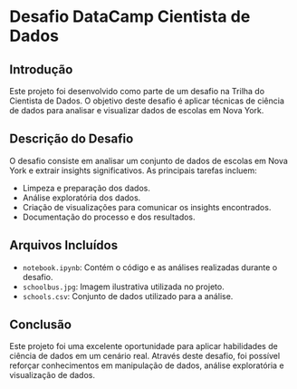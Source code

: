 
# Desafio DataCamp Cientista de Dados

## Introdução
Este projeto foi desenvolvido como parte de um desafio na Trilha do Cientista de Dados. O objetivo deste desafio é aplicar técnicas de ciência de dados para analisar e visualizar dados de escolas em Nova York.

## Descrição do Desafio
O desafio consiste em analisar um conjunto de dados de escolas em Nova York e extrair insights significativos. As principais tarefas incluem:
- Limpeza e preparação dos dados.
- Análise exploratória dos dados.
- Criação de visualizações para comunicar os insights encontrados.
- Documentação do processo e dos resultados.

## Arquivos Incluídos
- `notebook.ipynb`: Contém o código e as análises realizadas durante o desafio.
- `schoolbus.jpg`: Imagem ilustrativa utilizada no projeto.
- `schools.csv`: Conjunto de dados utilizado para a análise.

## Conclusão
Este projeto foi uma excelente oportunidade para aplicar habilidades de ciência de dados em um cenário real. Através deste desafio, foi possível reforçar conhecimentos em manipulação de dados, análise exploratória e visualização de dados.
